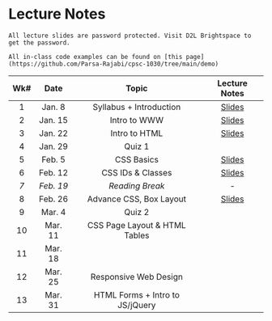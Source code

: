 # Lecture Notes

```{warning}
All lecture slides are password protected. Visit D2L Brightspace to get the password.
```

```{tip}
All in-class code examples can be found on [this page](https://github.com/Parsa-Rajabi/cpsc-1030/tree/main/demo)
```

| **Wk#** | **Date** | **Topic** | **Lecture Notes** |
|:---:|:---:|:---:|:---:|
| 1 | Jan. 8 | Syllabus + Introduction | [Slides](https://jstrieb.github.io/link-lock/#eyJ2IjoiMC4wLjEiLCJlIjoiQUgwRnNnQ1JJYXArbGtTbWxKT0d0N3RoNEdGaytZT0NrSXB3YkFMYlNZd0g5TXdoTjZhVC8zV1FNMGdEb0pHUHkydk1jRDZqLzF0WnhLVkk0SkRqcnVXdHMrRm45SXovMXhVa1Q4UTV4c1c5YTFaakVwZ3RQc2dpUS9BQkhpOFJDVHROS2FJODFYYTF3T2U3dXpDSDczMFR5ZjQ9IiwicyI6InlQOHRNekw4WnhXZzVjdDVaTFlVZUE9PSIsImkiOiJSVzFNTk45ZWF5ZTg2U0Q2In0=) |
| 2 | Jan. 15 | Intro to WWW | [Slides](https://jstrieb.github.io/link-lock/#eyJ2IjoiMC4wLjEiLCJlIjoiZUhrZDlNNXNiWTdJc2VJOU1qK3J2azNvN2FvYzU4eGpZeXNPZGQ1UlZoZ2JoU2w5SFJBZ2ZDTlkxblRxNXlkcHdEUzk2VExtaTJjN0k1c2ZYUXNYTHRwSDFxbHIzNWFZSXZSeWxKS25jVW15QUJmZXhyWFQrL2NXSzRkRW1aREo5WTFsS0RsRUJncktLbUxvUUhRVlJudTZ3UVk9IiwicyI6IkNtOW0rMUVlUllyMkVaQ2MyanRmbVE9PSIsImkiOiJieCtHMnB6Y0U4dml5dTBDIn0=) |
| 3 | Jan. 22 | Intro to HTML | [Slides](https://jstrieb.github.io/link-lock/#eyJ2IjoiMC4wLjEiLCJlIjoiRlZWc2hsOFVhUXNxNUpyUVFicWNCd3JzTGNQa1ZSbDRVdUlWNE9hMkRkRHg5UWtaTkhubHBWUGgyTDAwUldxUVZNR200bUtsRTgyZDNUQndmMC9nMUxoVVFoUHJDRG9jV1lOMWdHRDI3Smx0YlBuT0o0TGlzNXA4MzZSZWJ3elVLaGFTNlhNb3NrM09MRmRYSlo4SDRVZFVnbUk9IiwicyI6Ijh1MUczeGNqbDU1T3FTN2pyU0NjZ3c9PSIsImkiOiJBcU1JT2tWZXY4TFFLRDYxIn0=) |
| 4 | Jan. 29 | Quiz 1 |  |
| 5 | Feb. 5 | CSS Basics | [Slides](https://jstrieb.github.io/link-lock/#eyJ2IjoiMC4wLjEiLCJlIjoiOU5KYWJVUERBN0w3ODNjRTVHOHA4dC93aFVtK2xOaVl0c0xWcDRoTDFEMmVsNDdjVzE3N00rcUNTNlhwN09HdktrR1MxdzdORVRibkllZlJlQXhsM0tZWTh2SWcvY2h2UC90VTFzRTcyQ0E4dTlQcGtKSkwzc2xqR1RIY3RsN2xGS0RKRmg0WkhWWFVoRXZWdE12ZGkybXk5a2c9IiwicyI6IjJMZytCWXZXTGQzbFcvTmJlWDlHYkE9PSIsImkiOiJTWGVCNXZLSkZLRTY3d1pOIn0=)  |
| 6 | Feb. 12 | CSS IDs & Classes | [Slides](https://jstrieb.github.io/link-lock/#eyJ2IjoiMC4wLjEiLCJlIjoiMmo5aldMdytoa3ZsTXUyT2RUMktFMCtDYklyWWx6c2JDQk1VV2ZtUitmbTBjMXlXdXp4RzRKT0NLQzlyaU45TEVhK2pzL1ZiQ28xc2pGUkVOL3dQNzloVnAyVHkvTnNGSzFtYUtTaUY3Y0F4YjdEaG5OSTNVL3lQTTNYdk9oWGFjZ3h2YjZaakF0cFhSMzkwVHNYQjBScURoSlU9IiwicyI6InpsMFF4ZW1CMXI1Z2ZaaURMNVlrQ3c9PSIsImkiOiJ1V05pcUdJVDlUczUrN1lLIn0=) |
| _7_ | _Feb. 19_ | _Reading Break_ | _-_ |
| 8 | Feb. 26 | Advance CSS, Box Layout | [Slides](https://jstrieb.github.io/link-lock/#eyJ2IjoiMC4wLjEiLCJlIjoiVHZhS0R6dEpSVWU1cEpiMC85c05Qb0swMStmcjQzZ3UrOVNxckNLSjhIOTYzaEZnTEVuZ01iTENGL3ovZlJKQm5GZzUwVjl2UFAyM3VIVVFidUxVa1JGbEw0M3dOOWZuWnIvK2pNNk9DdlpNd1FpaDRjK3hHcHB2cUZqd2psaVU5WURMUDZDdVF6TEJjMUU3NlBRR0doV21NUlU9IiwicyI6Ik90Z1BSWC9lQ0YyV2xtRWlPOVp1TlE9PSIsImkiOiJ6a1RZdjFTaFpyTlphdFVEIn0=) |
| 9 | Mar. 4 | Quiz 2 |  |
| 10 | Mar. 11 | CSS Page Layout & HTML Tables |  |
| 11 | Mar. 18 |  |  |
| 12 | Mar. 25 | Responsive Web Design |  |
| 13 | Mar. 31 | HTML Forms + Intro to JS/jQuery |  |

